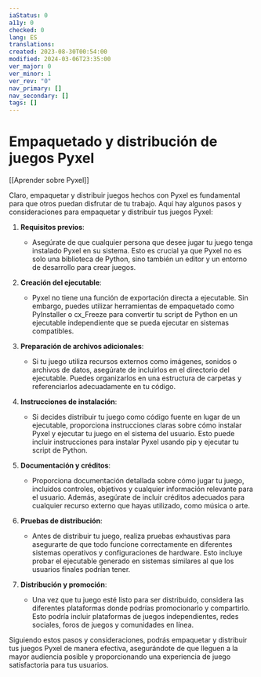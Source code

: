 ```yaml
---
iaStatus: 0
a11y: 0
checked: 0
lang: ES
translations: 
created: 2023-08-30T00:54:00
modified: 2024-03-06T23:35:00
ver_major: 0
ver_minor: 1
ver_rev: "0"
nav_primary: []
nav_secondary: []
tags: []
---
```

# Empaquetado y distribución de juegos Pyxel

[[Aprender sobre Pyxel]]

Claro, empaquetar y distribuir juegos hechos con Pyxel es fundamental para que otros puedan disfrutar de tu trabajo. Aquí hay algunos pasos y consideraciones para empaquetar y distribuir tus juegos Pyxel:

1. **Requisitos previos**:
   - Asegúrate de que cualquier persona que desee jugar tu juego tenga instalado Pyxel en su sistema. Esto es crucial ya que Pyxel no es solo una biblioteca de Python, sino también un editor y un entorno de desarrollo para crear juegos.

2. **Creación del ejecutable**:
   - Pyxel no tiene una función de exportación directa a ejecutable. Sin embargo, puedes utilizar herramientas de empaquetado como PyInstaller o cx_Freeze para convertir tu script de Python en un ejecutable independiente que se pueda ejecutar en sistemas compatibles.

3. **Preparación de archivos adicionales**:
   - Si tu juego utiliza recursos externos como imágenes, sonidos o archivos de datos, asegúrate de incluirlos en el directorio del ejecutable. Puedes organizarlos en una estructura de carpetas y referenciarlos adecuadamente en tu código.

4. **Instrucciones de instalación**:
   - Si decides distribuir tu juego como código fuente en lugar de un ejecutable, proporciona instrucciones claras sobre cómo instalar Pyxel y ejecutar tu juego en el sistema del usuario. Esto puede incluir instrucciones para instalar Pyxel usando pip y ejecutar tu script de Python.

5. **Documentación y créditos**:
   - Proporciona documentación detallada sobre cómo jugar tu juego, incluidos controles, objetivos y cualquier información relevante para el usuario. Además, asegúrate de incluir créditos adecuados para cualquier recurso externo que hayas utilizado, como música o arte.

6. **Pruebas de distribución**:
   - Antes de distribuir tu juego, realiza pruebas exhaustivas para asegurarte de que todo funcione correctamente en diferentes sistemas operativos y configuraciones de hardware. Esto incluye probar el ejecutable generado en sistemas similares al que los usuarios finales podrían tener.

7. **Distribución y promoción**:
   - Una vez que tu juego esté listo para ser distribuido, considera las diferentes plataformas donde podrías promocionarlo y compartirlo. Esto podría incluir plataformas de juegos independientes, redes sociales, foros de juegos y comunidades en línea.

Siguiendo estos pasos y consideraciones, podrás empaquetar y distribuir tus juegos Pyxel de manera efectiva, asegurándote de que lleguen a la mayor audiencia posible y proporcionando una experiencia de juego satisfactoria para tus usuarios.